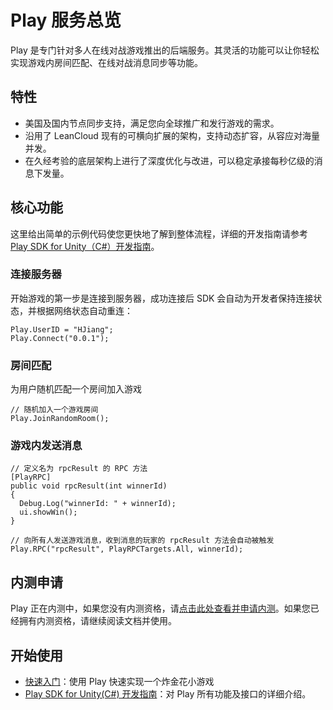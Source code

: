 # Play 服务总览
Play 是专门针对多人在线对战游戏推出的后端服务。其灵活的功能可以让你轻松实现游戏内房间匹配、在线对战消息同步等功能。

## 特性
* 美国及国内节点同步支持，满足您向全球推广和发行游戏的需求。
* 沿用了 LeanCloud 现有的可横向扩展的架构，支持动态扩容，从容应对海量并发。
* 在久经考验的底层架构上进行了深度优化与改进，可以稳定承接每秒亿级的消息下发量。


## 核心功能
这里给出简单的示例代码使您更快地了解到整体流程，详细的开发指南请参考 [Play SDK for Unity（C#）开发指南](play-unity.html)。


### 连接服务器

开始游戏的第一步是连接到服务器，成功连接后 SDK 会自动为开发者保持连接状态，并根据网络状态自动重连：

```
Play.UserID = "HJiang";
Play.Connect("0.0.1");
```

### 房间匹配
为用户随机匹配一个房间加入游戏

```
// 随机加入一个游戏房间
Play.JoinRandomRoom();
```

### 游戏内发送消息

```
// 定义名为 rpcResult 的 RPC 方法
[PlayRPC]
public void rpcResult(int winnerId) 
{
  Debug.Log("winnerId: " + winnerId);
  ui.showWin();
}
```

```
// 向所有人发送游戏消息，收到消息的玩家的 rpcResult 方法会自动被触发
Play.RPC("rpcResult", PlayRPCTargets.All, winnerId);

```

## 内测申请

Play 正在内测中，如果您没有内测资格，请[点击此处查看并申请内测](https://www.leancloud.cn/play)。如果您已经拥有内测资格，请继续阅读文档并使用。

## 开始使用

* [快速入门](play-unity-demo.html)：使用 Play 快速实现一个炸金花小游戏
* [Play SDK for Unity(C#) 开发指南](play-unity.html)：对 Play 所有功能及接口的详细介绍。
